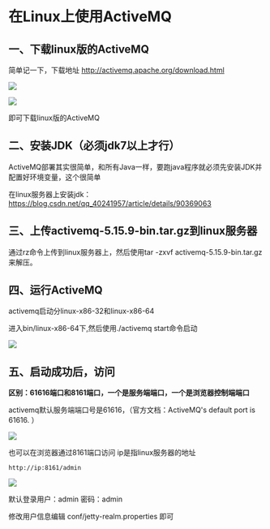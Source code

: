 #   在Linux上使用ActiveMQ

##  一、下载linux版的ActiveMQ

简单记一下，下载地址 <http://activemq.apache.org/download.html>

![](https://javaalliance.oss-cn-shenzhen.aliyuncs.com/img/20190607223645.png)

![](https://javaalliance.oss-cn-shenzhen.aliyuncs.com/img/20190607223724.png)

即可下载linux版的ActiveMQ



##  二、安装JDK（必须jdk7以上才行）

ActiveMQ部署其实很简单，和所有Java一样，要跑java程序就必须先安装JDK并配置好环境变量，这个很简单



在linux服务器上安装jdk：<https://blog.csdn.net/qq_40241957/article/details/90369063>



## 三、上传activemq-5.15.9-bin.tar.gz到linux服务器

通过rz命令上传到linux服务器上，然后使用tar -zxvf activemq-5.15.9-bin.tar.gz 来解压。



## 四、运行ActiveMQ

activemq启动分linux-x86-32和linux-x86-64

进入bin/linux-x86-64下,然后使用./activemq start命令启动

![](https://javaalliance.oss-cn-shenzhen.aliyuncs.com/img/20190607224753.png)



## 五、启动成功后，访问

**区别：61616端口和8161端口，一个是服务端端口，一个是浏览器控制端端口**

activemq默认服务端端口号是61616，（官方文档：ActiveMQ's default port is 61616. ）  

![](https://javaalliance.oss-cn-shenzhen.aliyuncs.com/img/20190607233230.png)

也可以在浏览器通过8161端口访问       ip是指linux服务器的地址

```
http://ip:8161/admin
```

![](https://javaalliance.oss-cn-shenzhen.aliyuncs.com/img/20190607233546.png)

默认登录用户：admin 密码：admin

修改用户信息编辑 conf/jetty-realm.properties 即可